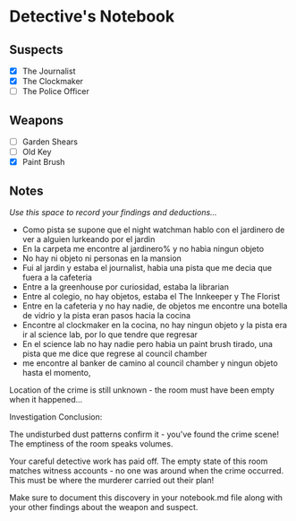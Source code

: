 # Detective's Notebook

## Suspects
- [x] The Journalist
- [x] The Clockmaker
- [ ] The Police Officer

## Weapons
- [ ] Garden Shears
- [ ] Old Key
- [x] Paint Brush

## Notes
*Use this space to record your findings and deductions...*

- Como pista se supone que el night watchman hablo con el jardinero de ver a alguien lurkeando por el jardin
- En la carpeta me encontre al jardinero% y no habìa ningun objeto
- No hay ni objeto ni personas en la mansion
- Fui al jardin y estaba el journalist, habia una pista que me decia que fuera a la cafeteria 
- Entre a la greenhouse por curiosidad, estaba la librarian
- Entre al colegio, no hay objetos, estaba el The Innkeeper y The Florist 
- Entre en la cafeteria y no hay nadie, de objetos me encontre una botella de vidrio y la pista eran pasos hacia la cocina
- Encontre al clockmaker en la cocina, no hay ningun objeto y la pista era ir al science lab, por lo que tendre que regresar
- En el science lab no hay nadie pero habia un paint brush tirado, una pista que me dice que regrese al council chamber 
- me encontre al banker de camino al council chamber y ningun objeto hasta el momento, 




Location of the crime is still unknown - the room must have been empty when it happened...

Investigation Conclusion:

The undisturbed dust patterns confirm it - you've found the crime scene! The emptiness of the room speaks volumes.

Your careful detective work has paid off. The empty state of this room matches 
witness accounts - no one was around when the crime occurred. This must be 
where the murderer carried out their plan!

Make sure to document this discovery in your notebook.md file along with your 
other findings about the weapon and suspect.





